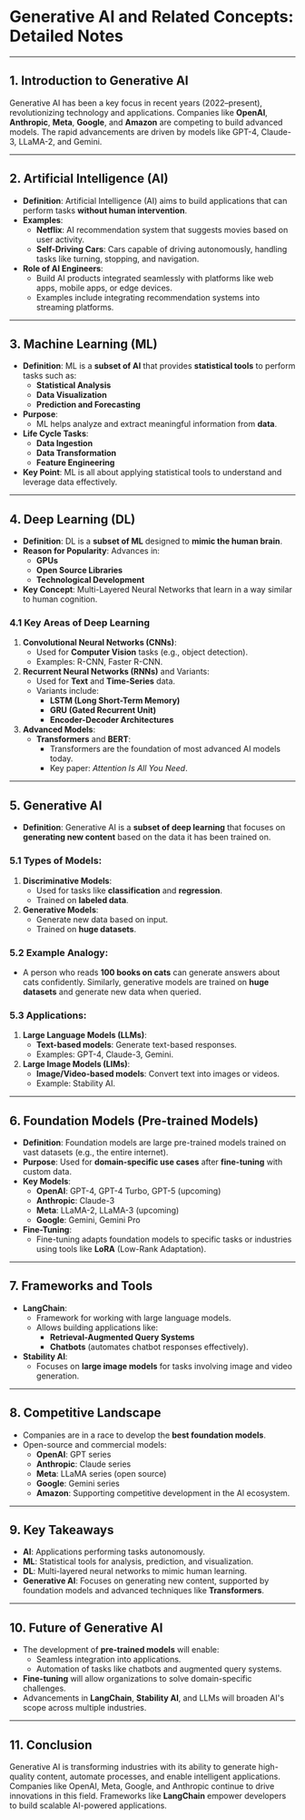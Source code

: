 # Generative AI and Related Concepts: Detailed Notes

---

## 1. **Introduction to Generative AI**

Generative AI has been a key focus in recent years (2022–present), revolutionizing technology and applications. Companies like **OpenAI**, **Anthropic**, **Meta**, **Google**, and **Amazon** are competing to build advanced models. The rapid advancements are driven by models like GPT-4, Claude-3, LLaMA-2, and Gemini.

---

## 2. **Artificial Intelligence (AI)**

- **Definition**: Artificial Intelligence (AI) aims to build applications that can perform tasks **without human intervention**.
- **Examples**:
  - **Netflix**: AI recommendation system that suggests movies based on user activity.
  - **Self-Driving Cars**: Cars capable of driving autonomously, handling tasks like turning, stopping, and navigation.
- **Role of AI Engineers**:
  - Build AI products integrated seamlessly with platforms like web apps, mobile apps, or edge devices.
  - Examples include integrating recommendation systems into streaming platforms.

---

## 3. **Machine Learning (ML)**

- **Definition**: ML is a **subset of AI** that provides **statistical tools** to perform tasks such as:
  - **Statistical Analysis**
  - **Data Visualization**
  - **Prediction and Forecasting**
- **Purpose**:
  - ML helps analyze and extract meaningful information from **data**.
- **Life Cycle Tasks**:
  - **Data Ingestion**
  - **Data Transformation**
  - **Feature Engineering**
- **Key Point**: ML is all about applying statistical tools to understand and leverage data effectively.

---

## 4. **Deep Learning (DL)**

- **Definition**: DL is a **subset of ML** designed to **mimic the human brain**.
- **Reason for Popularity**: Advances in:
  - **GPUs**
  - **Open Source Libraries**
  - **Technological Development**
- **Key Concept**: Multi-Layered Neural Networks that learn in a way similar to human cognition.

### 4.1 **Key Areas of Deep Learning**

1. **Convolutional Neural Networks (CNNs)**:
   - Used for **Computer Vision** tasks (e.g., object detection).
   - Examples: R-CNN, Faster R-CNN.
2. **Recurrent Neural Networks (RNNs)** and Variants:
   - Used for **Text** and **Time-Series** data.
   - Variants include:
     - **LSTM (Long Short-Term Memory)**
     - **GRU (Gated Recurrent Unit)**
     - **Encoder-Decoder Architectures**
3. **Advanced Models**:
   - **Transformers** and **BERT**:
     - Transformers are the foundation of most advanced AI models today.
     - Key paper: _Attention Is All You Need_.

---

## 5. **Generative AI**

- **Definition**: Generative AI is a **subset of deep learning** that focuses on **generating new content** based on the data it has been trained on.

### 5.1 **Types of Models**:

1. **Discriminative Models**:
   - Used for tasks like **classification** and **regression**.
   - Trained on **labeled data**.
2. **Generative Models**:
   - Generate new data based on input.
   - Trained on **huge datasets**.

### 5.2 **Example Analogy**:

- A person who reads **100 books on cats** can generate answers about cats confidently. Similarly, generative models are trained on **huge datasets** and generate new data when queried.

### 5.3 **Applications**:

1. **Large Language Models (LLMs)**:
   - **Text-based models**: Generate text-based responses.
   - Examples: GPT-4, Claude-3, Gemini.
2. **Large Image Models (LIMs)**:
   - **Image/Video-based models**: Convert text into images or videos.
   - Example: Stability AI.

---

## 6. **Foundation Models (Pre-trained Models)**

- **Definition**: Foundation models are large pre-trained models trained on vast datasets (e.g., the entire internet).
- **Purpose**: Used for **domain-specific use cases** after **fine-tuning** with custom data.
- **Key Models**:
  - **OpenAI**: GPT-4, GPT-4 Turbo, GPT-5 (upcoming)
  - **Anthropic**: Claude-3
  - **Meta**: LLaMA-2, LLaMA-3 (upcoming)
  - **Google**: Gemini, Gemini Pro
- **Fine-Tuning**:
  - Fine-tuning adapts foundation models to specific tasks or industries using tools like **LoRA** (Low-Rank Adaptation).

---

## 7. **Frameworks and Tools**

- **LangChain**:
  - Framework for working with large language models.
  - Allows building applications like:
    - **Retrieval-Augmented Query Systems**
    - **Chatbots** (automates chatbot responses effectively).
- **Stability AI**:
  - Focuses on **large image models** for tasks involving image and video generation.

---

## 8. **Competitive Landscape**

- Companies are in a race to develop the **best foundation models**.
- Open-source and commercial models:
  - **OpenAI**: GPT series
  - **Anthropic**: Claude series
  - **Meta**: LLaMA series (open source)
  - **Google**: Gemini series
  - **Amazon**: Supporting competitive development in the AI ecosystem.

---

## 9. **Key Takeaways**

- **AI**: Applications performing tasks autonomously.
- **ML**: Statistical tools for analysis, prediction, and visualization.
- **DL**: Multi-layered neural networks to mimic human learning.
- **Generative AI**: Focuses on generating new content, supported by foundation models and advanced techniques like **Transformers**.

---

## 10. **Future of Generative AI**

- The development of **pre-trained models** will enable:
  - Seamless integration into applications.
  - Automation of tasks like chatbots and augmented query systems.
- **Fine-tuning** will allow organizations to solve domain-specific challenges.
- Advancements in **LangChain**, **Stability AI**, and LLMs will broaden AI's scope across multiple industries.

---

## 11. **Conclusion**

Generative AI is transforming industries with its ability to generate high-quality content, automate processes, and enable intelligent applications. Companies like OpenAI, Meta, Google, and Anthropic continue to drive innovations in this field. Frameworks like **LangChain** empower developers to build scalable AI-powered applications.
